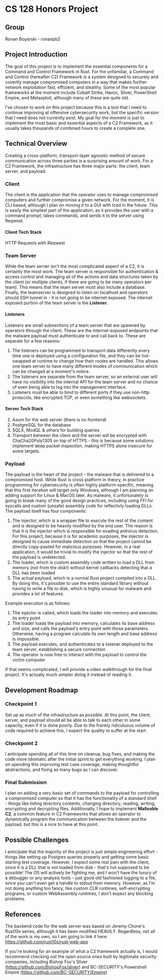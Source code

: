 # CS 128 Honors Project

## Group
Ronan Boyarski - ronanpb2

## Project Introduction
The goal of this project is to implement the essential components for a Command and Control Framework in Rust. For the unfamiliar, a Command and Control (hereafter C2) Framework is a system designed to securely and covertly manage compromised computers in a way that makes further network exploitation fast, efficient, and stealthy. Some of the most popular frameworks at the moment include Cobalt Strike, Havoc, Sliver, PowerShell Empire, and Metasploit, although many of these are quite old. 

I've chosen to work on this project because this is a tool that I need to continue improving at offensive cybersecurity work, but the specific version that I need does not currently exist. My goal for the moment is just to implement the most basic and essential aspects of a C2 Framework, as it usually takes thousands of combined hours to create a complete one.

## Technical Overview
Creating a cross-platform, transport-layer agnostic method of secure communication across three parties is a surprising amount of work. For a C2 Framework, the infrastructure has three major parts: the client, team server, and payload.

### Client
The client is the application that the operator uses to manage compromised computers and further compromise a given network. For the moment, it is CLI based, although I plan on moving it to a GUI with Iced in the future. This is easily the simplest part of the application, as it provides the user with a command prompt, takes commands, and sends it to the server using Reqwest.

#### Client Tech Stack

HTTP Requests with Reqwest

### Team Server
While the team server isn't the most complicated aspect of a C2, it is certainly the most work. The team server is responsible for authentication & access control and managing all of the actions and data structures taken by the client (or multiple clients, if there are going to be many operators per team). This means that the team server must also include a database. Finally, the teamserver is designed to listen on localhost and operators should SSH tunnel in - it is not going to be internet exposed. The internet exposed portion of the team server is the **Listener**.

#### Listeners
Listeners are small subsections of a team server that are spawned by operators through the client. These are the internet-exposed endpoints that the malware payload must authenticate to and call back to. These are separate for a few reasons:
1. The listeners can be programmed to transport data differently every time one is deployed using a configuration file, and they can be hot-swapped at runtime to change how their routes are handled. This allows one team server to have many different modes of communication which can be changed at a moment's notice.
2. The listeners are separate from the team server, so an external user will have no visibility into the internal API for the team server and no chance of even being able to log into the management interface.
3. Listeners must be able to bind to different ports if they use non-http protocols, like encrypted TCP, or even something like websockets.

#### Server Tech Stack
1. Axum for the web server (there is no frontend)
2. PostgreSQL for the database
3. SQLX, ModQL & others for building queries
4. Transport between the client and the server will be encrypted with ChaCha20Poly1305 on top of HTTPS - this is because some solutions implement deep packet inspection, making HTTPS alone insecure for some targets.

### Payload
The payload is the heart of the project - the malware that is delivered to a compromised host. While Rust is cross platform in theory, in practice programming for cybersecurity is often highly platform-specific, meaning that this first iteration will target only Windows, although I am planning on adding support for Linux & MacOS later. As malware, it unfortunately is going to break many of the good design practices, including using FFI for syscalls and custom (unsafe) assembly code for reflectivly loading DLLs. The payload itself has four components:
1. The injector, which is a wrapper file to execute the rest of the content and is designed to be heavily modified by the end user. The reason is that it is the injector which is responsible for evading antivirus detection. For this project, because it is for academic purposes, the injector is designed to cause immediate detection so that the project cannot be directly copy-pasted for malicious purposes. However, in a real application, it would be trivial to modify the injector so that the rest of the payload is undetected.
2. The loader, which is custom assembly code written to load a DLL from memory (not from the disk!) without kernel callbacks detecting that a DLL has been loaded
3. The actual payload, which is a normal Rust project compiled into a DLL. By doing this, it's possible to use the entire standard library without having to write a file to disk, which is highly unusual for malware and provides a lot of features.

Example execution is as follows:
1. The injector is called, which loads the loader into memory and executes its entry point
2. The loader loads the payload into memory, calculates its base address and size, and calls the payload's entry point with those parameters. Otherwise, having a program calculate its own length and base address is impossible.
3. The payload executes, and authenticates to a listener deployed to the team server, establishing a secure connection
4. The operator is now free to interact with the payload to control the victim computer

If that seems complicated, I will provide a video walkthrough for the final project. It's actually much simpler doing it instead of reading it.

## Development Roadmap

### Checkpoint 1
Set up as much of the infrastructure as possible. At this point, the client, server, and payload should all be able to talk to each other in some capacity, even if it is done poorly. Due to the frankly ridiculuous volume of code required to achieve this, I expect the quality to suffer at the start.

### Checkpoint 2
I anticipate spending all of this time on cleanup, bug fixes, and making the code more idiomatic after the initial sprint to get everything working. I plan on spending this improving test case coverage, making thoughtful abstractions, and fixing as many bugs as I can discover.

### Final Submission
I plan on adding a very basic set of commands to the payload for controlling a compromised computer so that it has the functionality of a standard shell - things like listing directory contents, changing directory, reading, writing, encrypting and decrypting files. Additionally, I hope to implement **Malleable C2**, a common feature in C2 Frameworks that allows an operator to dynamically program the communication between the listener and the payload, but this is a nice to have at this point.

## Possible Challenges

I anticipate that the majority of the project is just simple engineering effort - things like setting up Postgres queries properly and getting some basic starting test coverage. However, I expect some real pain with the client, since it is a DLL that is not loaded from disk - that's not supposed to be possible! The OS will actively be fighting me, and I won't have the luxury of a debugger or any analysis tools - just good old fashioned logging to a file, since you can't even get a handle to stdout from memory. However, as I'm not doing anything too fancy, like custom CLR runtimes, self-encrypting programs, or custom WebAssembly runtimes, I don't expect any blocking problems.

## References
The backend code for the web server was based on Jeremy Chone's Rust10x series, although it has been modified HEAVILY. Regardless, not all of the work is my own, so I am going to link it here: https://github.com/rust10x/rust-web-app

If you're looking for an example of what a C2 framework actually is, I would recommend checking out the open source ones built by legitimate security companies, including Bishop Fox's Sliver (https://github.com/BishopFox/sliver) and BC-SECURITY's Powershell Empire (https://github.com/BC-SECURITY/Empire) 

